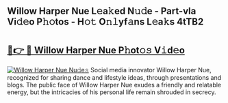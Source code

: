 ## Willow Harper Nue L𝚎a𝚔ed N𝚞𝚍e - Part-vla Vi𝚍𝚎o P𝚑𝚘tos - H𝚘𝚝 O𝚗𝚕yf𝚊ns L𝚎a𝚔s 4tTB2

# <h2><a href="http://kf08jy.oniu.top/?m=Willow+Harper+Nue">🔗👉 🔴 Willow Harper Nue P𝚑ot𝚘𝚜 V𝚒d𝚎o</a></h2>

[![Willow Harper Nue Nu𝚍e𝚜](https://i.imgur.com/0qMVB7G.gif)](http://kf08jy.oniu.top/?m=Willow+Harper+Nue)
Social media innovator Willow Harper Nue, recognized for sharing dance and lifestyle ideas, through presentations and blogs. The public face of Willow Harper Nue exudes a friendly and relatable energy, but the intricacies of his personal life remain shrouded in secrecy.  
